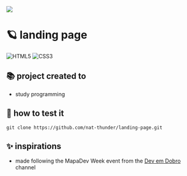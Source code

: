 <a href="https://github.com/nat-thunder/landing-page/blob/main/README-ptbr.md"><img src="https://img.shields.io/badge/%20🇧🇷%20LER%20EM%20PT&#8208;BR-yellow.svg?style=for-the-badge"></a>

# 🪐 landing page
![HTML5](https://img.shields.io/badge/html5-%23E34F26.svg?style=for-the-badge&logo=html5&logoColor=white)
![CSS3](https://img.shields.io/badge/css3-%231572B6.svg?style=for-the-badge&logo=css3&logoColor=white)


## 📚 project created to
  - study programming

## 📑 how to test it
  ```
  git clone https://github.com/nat-thunder/landing-page.git
  ```
  
## ✨ inspirations
  - made following the MapaDev Week event from the [Dev em Dobro](https://www.youtube.com/c/DevemDobro) channel
